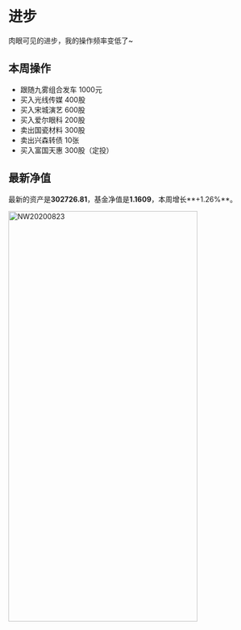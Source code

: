 # 进步

肉眼可见的进步，我的操作频率变低了~

## 本周操作
- 跟随九雾组合发车 1000元
- 买入光线传媒 400股
- 买入宋城演艺 600股
- 买入爱尔眼科 200股
- 卖出国瓷材料 300股
- 卖出兴森转债 10张
- 买入富国天惠 300股（定投）

## 最新净值

最新的资产是**302726.81**，基金净值是**1.1609**，本周增长**+1.26%**。

 <img src="./_images/investment/NW20200823.PNG" width="375" height="812" alt="NW20200823" align="center"/>